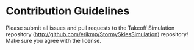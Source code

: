 # Contribution Guidelines

Please submit all issues and pull requests to the Takeoff Simulation repository (http://github.com/erikmp/StormySkiesSimulation) repository! Make sure you agree with the license.